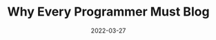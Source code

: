 ---
date: 2022-03-27
permalink: false
publisher: thepracticaldev
tags:
  - career
  - writing
target_url: https://dev.to/ruppysuppy/why-every-programmers-must-blog-3953
title: Why Every Programmer Must Blog
---
